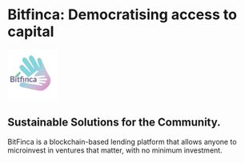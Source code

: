 # Bitfinca: Democratising access to capital

<img src="./frontend/src/assets/BitfincaLarge.svg" width=20%>

## Sustainable Solutions for the Community.

BitFinca is a blockchain-based lending platform that allows anyone to microinvest in ventures that matter, with no minimum investment.
